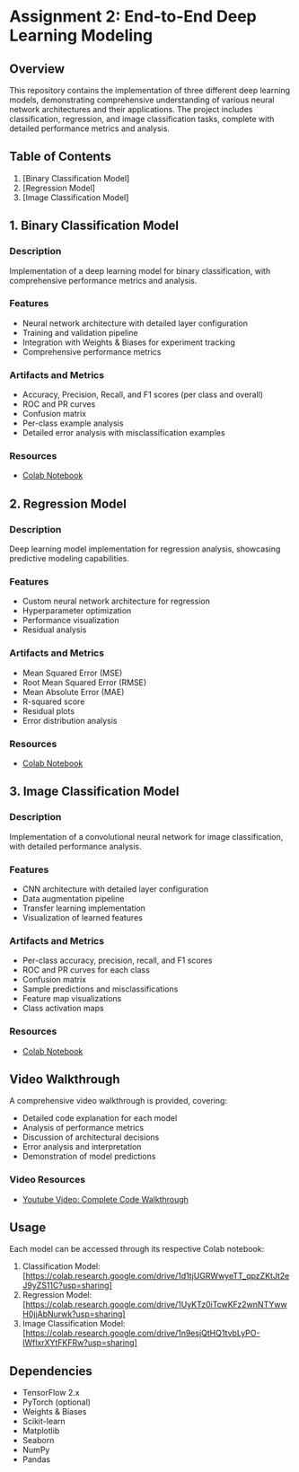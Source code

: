# Assignment 2: End-to-End Deep Learning Modeling

## Overview
This repository contains the implementation of three different deep learning models, demonstrating comprehensive understanding of various neural network architectures and their applications. The project includes classification, regression, and image classification tasks, complete with detailed performance metrics and analysis.

## Table of Contents
1. [Binary Classification Model]
2. [Regression Model]
3. [Image Classification Model]


## 1. Binary Classification Model
### Description
Implementation of a deep learning model for binary classification, with comprehensive performance metrics and analysis.

### Features
* Neural network architecture with detailed layer configuration
* Training and validation pipeline
* Integration with Weights & Biases for experiment tracking
* Comprehensive performance metrics

### Artifacts and Metrics
* Accuracy, Precision, Recall, and F1 scores (per class and overall)
* ROC and PR curves
* Confusion matrix
* Per-class example analysis
* Detailed error analysis with misclassification examples

### Resources
* [Colab Notebook](https://colab.research.google.com/drive/1d1tjUGRWwyeTT_qpzZKtJt2eJ9yZS11C?usp=sharing)


## 2. Regression Model
### Description
Deep learning model implementation for regression analysis, showcasing predictive modeling capabilities.

### Features
* Custom neural network architecture for regression
* Hyperparameter optimization
* Performance visualization
* Residual analysis

### Artifacts and Metrics
* Mean Squared Error (MSE)
* Root Mean Squared Error (RMSE)
* Mean Absolute Error (MAE)
* R-squared score
* Residual plots
* Error distribution analysis

### Resources
* [Colab Notebook](https://colab.research.google.com/drive/1UyKTz0iTcwKFz2wnNTYwwH0jjAbNurwk?usp=sharing)


## 3. Image Classification Model
### Description
Implementation of a convolutional neural network for image classification, with detailed performance analysis.

### Features
* CNN architecture with detailed layer configuration
* Data augmentation pipeline
* Transfer learning implementation
* Visualization of learned features

### Artifacts and Metrics
* Per-class accuracy, precision, recall, and F1 scores
* ROC and PR curves for each class
* Confusion matrix
* Sample predictions and misclassifications
* Feature map visualizations
* Class activation maps

### Resources
* [Colab Notebook](https://colab.research.google.com/drive/1n9esjQtHQ1tvbLyPO-lWflxrXYtFKFRw?usp=sharing)


## Video Walkthrough
A comprehensive video walkthrough is provided, covering:
* Detailed code explanation for each model
* Analysis of performance metrics
* Discussion of architectural decisions
* Error analysis and interpretation
* Demonstration of model predictions

### Video Resources
* [Youtube Video: Complete Code Walkthrough](https://youtu.be/W4g-PgXR7Sg)



## Usage
Each model can be accessed through its respective Colab notebook:
1. Classification Model: [https://colab.research.google.com/drive/1d1tjUGRWwyeTT_qpzZKtJt2eJ9yZS11C?usp=sharing]
2. Regression Model: [https://colab.research.google.com/drive/1UyKTz0iTcwKFz2wnNTYwwH0jjAbNurwk?usp=sharing]
3. Image Classification Model: [https://colab.research.google.com/drive/1n9esjQtHQ1tvbLyPO-lWflxrXYtFKFRw?usp=sharing]

## Dependencies
* TensorFlow 2.x
* PyTorch (optional)
* Weights & Biases
* Scikit-learn
* Matplotlib
* Seaborn
* NumPy
* Pandas
